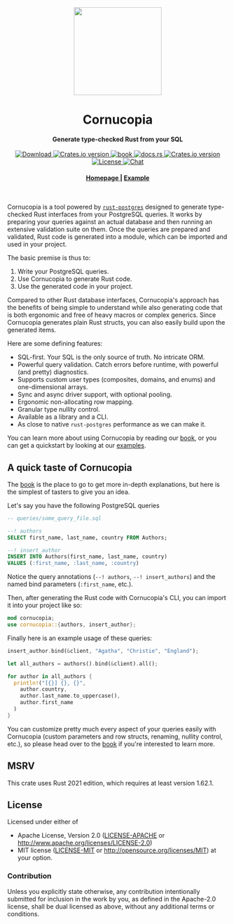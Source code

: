 <div align="center"> <img src="https://raw.githubusercontent.com/cornucopia-rs/cornucopia/main/assets/logo.svg" width=200 /> </div>
<h1 align="center">Cornucopia</h1>
<div align="center">
 <strong>
   Generate type-checked  Rust from your SQL
 </strong>
</div>

<br />

<div align="center">
  <!-- Downloads -->
  <a href="https://crates.io/crates/cornucopia">
    <img src="https://img.shields.io/crates/d/cornucopia.svg?style=flat-square"
      alt="Download" />
  </a>
  <!-- Version -->
  <a href="https://crates.io/crates/cornucopia">
    <img src="https://img.shields.io/crates/v/cornucopia.svg?style=flat-square"
    alt="Crates.io version" />
  </a>

  <!-- Book -->
  <a href="https://cornucopia-rs.netlify.app/book/index.html">
  <img src="https://img.shields.io/badge/book-latest-blue?logo=mdbook&style=flat-square" alt="book">
  </a>

  <!-- Docs -->
  <a href="https://docs.rs/cornucopia/latest/cornucopia/">
    <img alt="docs.rs" src="https://img.shields.io/docsrs/cornucopia?style=flat-square">
  </a>
  
  <!-- Dependencies -->
  <a href="https://deps.rs/repo/github/cornucopia-rs/cornucopia">
    <img src="https://deps.rs/repo/github/cornucopia-rs/cornucopia/status.svg?style=flat-square"
    alt="Crates.io version" />
  </a>
 
  <br/>

  <!-- License -->
  <a href="https://github.com/cornucopia-rs/cornucopia#License">
    <img src="https://img.shields.io/badge/License-APACHE--2.0%2FMIT-blue?style=flat-square" alt="License">
  </a>

  <!-- Chat -->
  <a href="https://discord.gg/nYwUmQDHBZ">
    <img src="https://img.shields.io/discord/987088069280825401?label=chat&logo=discord&style=flat-square" alt="Chat">
  </a>
</div>

<div align="center">
  <h4>
    <a href="https://cornucopia-rs.netlify.app/">
      Homepage
    </a>
    <span> | </span>
    <a href="examples/basic_async/README.md">
      Example
    </a>
  </h4>
</div>

<br />

Cornucopia is a tool powered by [`rust-postgres`](https://github.com/sfackler/rust-postgres) designed to generate type-checked Rust interfaces from your PostgreSQL queries. It works by preparing your queries against an actual database and then running an extensive validation suite on them. Once the queries are prepared and validated, Rust code is generated into a module, which can be imported and used in your project. 

The basic premise is thus to:
1. Write your PostgreSQL queries.
2. Use Cornucopia to generate Rust code.
3. Use the generated code in your project.

Compared to other Rust database interfaces, Cornucopia's approach has the benefits of being simple to understand while also generating code that is both ergonomic and free of heavy macros or complex generics. Since Cornucopia generates plain Rust structs, you can also easily build upon the generated items.

Here are some defining features:
* SQL-first. Your SQL is the only source of truth. No intricate ORM.
* Powerful query validation. Catch errors before runtime, with powerful (and pretty) diagnostics.
* Supports custom user types (composites, domains, and enums) and one-dimensional arrays.
* Sync and async driver support, with optional pooling.
* Ergonomic non-allocating row mapping.
* Granular type nullity control.
* Available as a library and a CLI.
* As close to native `rust-postgres` performance as we can make it.

You can learn more about using Cornucopia by reading our [book](https://cornucopia-rs.netlify.app/book/index.html), or you can get a quickstart by looking at our [examples](https://cornucopia-rs.netlify.app/book/examples.html).

## A quick taste of Cornucopia
The [book](https://cornucopia-rs.netlify.app/book/index.html) is the place to go to get more in-depth explanations, but here is the simplest of tasters to give you an idea.

Let's say you have the following PostgreSQL queries
```sql
-- queries/some_query_file.sql

--! authors
SELECT first_name, last_name, country FROM Authors;

--! insert_author
INSERT INTO Authors(first_name, last_name, country) 
VALUES (:first_name, :last_name, :country)
```
Notice the query annotations (`--! authors`, `--! insert_authors`) and the named bind parameters (`:first_name`, etc.).

Then, after generating the Rust code with Cornucopia's CLI, you can import it into your project like so:
```rust
mod cornucopia;
use cornucopia::{authors, insert_author};
```

Finally here is an example usage of these queries:
```rust
insert_author.bind(&client, "Agatha", "Christie", "England");

let all_authors = authors().bind(&client).all();

for author in all_authors {
  println!("[{}] {}, {}", 
    author.country, 
    author.last_name.to_uppercase(), 
    author.first_name
  )
}
```
You can customize pretty much every aspect of your queries easily with Cornucopia (custom parameters and row structs, renaming, nullity control, etc.), so please head over to the [book](https://cornucopia-rs.netlify.app/book/index.html) if you're interested to learn more.

## MSRV
This crate uses Rust 2021 edition, which requires at least version 1.62.1.

## License

Licensed under either of
 * Apache License, Version 2.0 ([LICENSE-APACHE](LICENSE-APACHE) or http://www.apache.org/licenses/LICENSE-2.0)
 * MIT license ([LICENSE-MIT](LICENSE-MIT) or http://opensource.org/licenses/MIT)
at your option.

### Contribution

Unless you explicitly state otherwise, any contribution intentionally submitted
for inclusion in the work by you, as defined in the Apache-2.0 license, shall be dual licensed as above, without any
additional terms or conditions.
